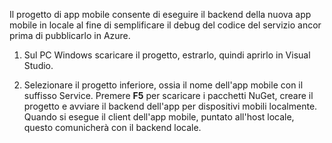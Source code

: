 

Il progetto di app mobile consente di eseguire il backend della nuova app mobile in locale al fine di semplificare il debug del codice del servizio ancor prima di pubblicarlo in Azure.

1. Sul PC Windows scaricare il progetto, estrarlo, quindi aprirlo in Visual Studio.

2. Selezionare il progetto inferiore, ossia il nome dell'app mobile con il suffisso Service. Premere **F5** per scaricare i pacchetti NuGet, creare il progetto e avviare il backend dell'app per dispositivi mobili localmente. Quando si esegue il client dell'app mobile, puntato all'host locale, questo comunicherà con il backend locale.

<!---HONumber=62-->